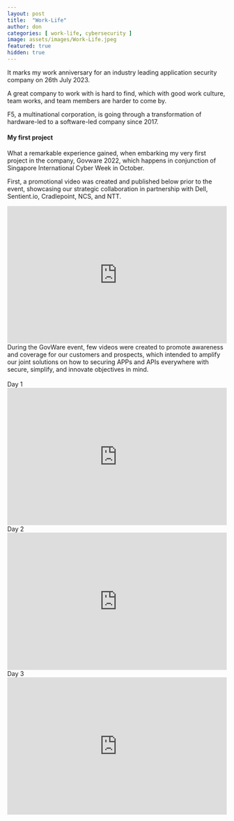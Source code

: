 ```yaml
---
layout: post
title:  "Work-Life"
author: don
categories: [ work-life, cybersecurity ]
image: assets/images/Work-Life.jpeg
featured: true
hidden: true
---
```


It marks my work anniversary for an industry leading application security company on 26th July 2023.

A great company to work with is hard to find, which with good work culture, team works, and team members are harder to come by. 

<span class="spoiler">F5, a multinational corporation,</span> is going through a transformation of hardware-led to a software-led company since 2017.

#### My first project

What a remarkable experience gained, when embarking my very first project in the company, Govware 2022, which happens in conjunction of Singapore International Cyber Week in October.

First, a promotional video was created and published below prior to the event, showcasing our strategic collaboration in partnership with <span class="spoiler">Dell, Sentient.io, Cradlepoint, NCS, and NTT</span>.
<iframe width="100%" height="315" src="http://www.youtube.com/embed/p1g9MtzLCOI" frameborder="0" allowfullscreen></iframe>
<br>
During the GovWare event, few videos were created to promote awareness and coverage for our customers and prospects, which intended to amplify our joint solutions on how to securing APPs and APIs everywhere with secure, simplify, and innovate objectives in mind.<br>
<br>Day 1
<iframe width="100%" height="315" src="http://www.youtube.com/embed/B1oU3M5rkss" frameborder="0" allowfullscreen></iframe>
<br>Day 2
<iframe width="100%" height="315" src="http://www.youtube.com/embed/exulaZPqUps" frameborder="0" allowfullscreen></iframe>
<br>Day 3
<iframe width="100%" height="315" src="http://www.youtube.com/embed/URRSSNdl2xM" frameborder="0" allowfullscreen></iframe>
